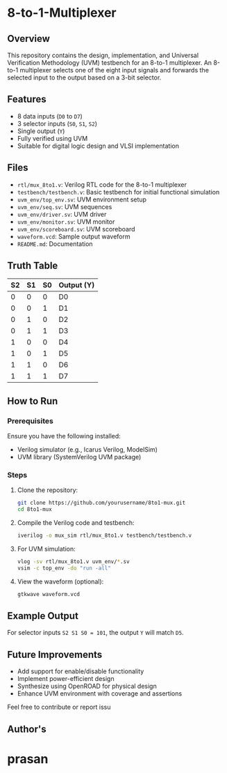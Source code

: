 # 8-to-1-Multiplexer

## Overview
This repository contains the design, implementation, and Universal Verification Methodology (UVM) testbench for an 8-to-1 multiplexer. An 8-to-1 multiplexer selects one of the eight input signals and forwards the selected input to the output based on a 3-bit selector.

## Features
- 8 data inputs (`D0` to `D7`)
- 3 selector inputs (`S0`, `S1`, `S2`)
- Single output (`Y`)
- Fully verified using UVM
- Suitable for digital logic design and VLSI implementation

## Files
- `rtl/mux_8to1.v`: Verilog RTL code for the 8-to-1 multiplexer
- `testbench/testbench.v`: Basic testbench for initial functional simulation
- `uvm_env/top_env.sv`: UVM environment setup
- `uvm_env/seq.sv`: UVM sequences
- `uvm_env/driver.sv`: UVM driver
- `uvm_env/monitor.sv`: UVM monitor
- `uvm_env/scoreboard.sv`: UVM scoreboard
- `waveform.vcd`: Sample output waveform
- `README.md`: Documentation

## Truth Table
| S2 | S1 | S0 | Output (Y) |
|----|----|----|------------|
|  0 |  0 |  0 | D0         |
|  0 |  0 |  1 | D1         |
|  0 |  1 |  0 | D2         |
|  0 |  1 |  1 | D3         |
|  1 |  0 |  0 | D4         |
|  1 |  0 |  1 | D5         |
|  1 |  1 |  0 | D6         |
|  1 |  1 |  1 | D7         |

## How to Run

### Prerequisites
Ensure you have the following installed:
- Verilog simulator (e.g., Icarus Verilog, ModelSim)
- UVM library (SystemVerilog UVM package)

### Steps
1. Clone the repository:
   ```bash
   git clone https://github.com/yourusername/8to1-mux.git
   cd 8to1-mux
   ```

2. Compile the Verilog code and testbench:
   ```bash
   iverilog -o mux_sim rtl/mux_8to1.v testbench/testbench.v
   ```

3. For UVM simulation:
   ```bash
   vlog -sv rtl/mux_8to1.v uvm_env/*.sv
   vsim -c top_env -do "run -all"
   ```

4. View the waveform (optional):
   ```bash
   gtkwave waveform.vcd
   ```

## Example Output
For selector inputs `S2 S1 S0 = 101`, the output `Y` will match `D5`.

## Future Improvements
- Add support for enable/disable functionality
- Implement power-efficient design
- Synthesize using OpenROAD for physical design
- Enhance UVM environment with coverage and assertions


Feel free to contribute or report issu
## Author's
# prasan
